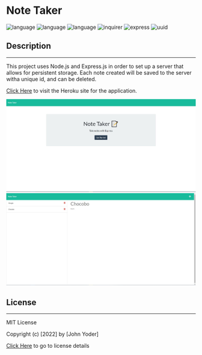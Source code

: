 # Note Taker
  
  ![language](https://img.shields.io/badge/language-HTML-yellow)
  ![language](https://img.shields.io/badge/language-CSS-yellow)
  ![language](https://img.shields.io/badge/language-JavaScript-yellow)
  ![inquirer](https://img.shields.io/badge/inquirer-^8.2.0-blue)
  ![express](https://img.shields.io/badge/express-^4.17.3-blue)
  ![uuid](https://img.shields.io/badge/uuid-^8.3.2-blue)
 

  ## Description

  ----------------------

  This project uses Node.js and Express.js in order to set up a server that allows for persistent storage. Each note created will be saved to the server witha unique id, and can be deleted. 

  [Click Here](https://stark-springs-47350.herokuapp.com/) to visit the Heroku site for the application.


  
  <p>
  <img src='./public/assets/images/screenshot1.JPG' alt='Note Taker Screenshot' />
  <img src='./public/assets/images/screenshot2.JPG' alt='Note Taker Screenshot' />
  </p>

   
 ## License

  -----------------------

  MIT License 

  Copyright (c) [2022] by [John Yoder]

  [Click Here](https://choosealicense.com/licenses/mit/) to go to license details